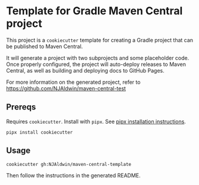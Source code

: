 # Template for Gradle Maven Central project

This project is a `cookiecutter` template for creating a Gradle project that can be published to Maven Central.

It will generate a project with two subprojects and some placeholder code.  Once properly configured, the project will auto-deploy releases to Maven Central, as well as building and deploying docs to GitHub Pages.

For more information on the generated project, refer to https://github.com/NJAldwin/maven-central-test

## Prereqs

Requires `cookiecutter`.  Install with `pipx`.  See [pipx installation instructions](https://github.com/pypa/pipx?tab=readme-ov-file#install-pipx).
```console
pipx install cookiecutter
```

## Usage

```console
cookiecutter gh:NJAldwin/maven-central-template
```

Then follow the instructions in the generated README.

